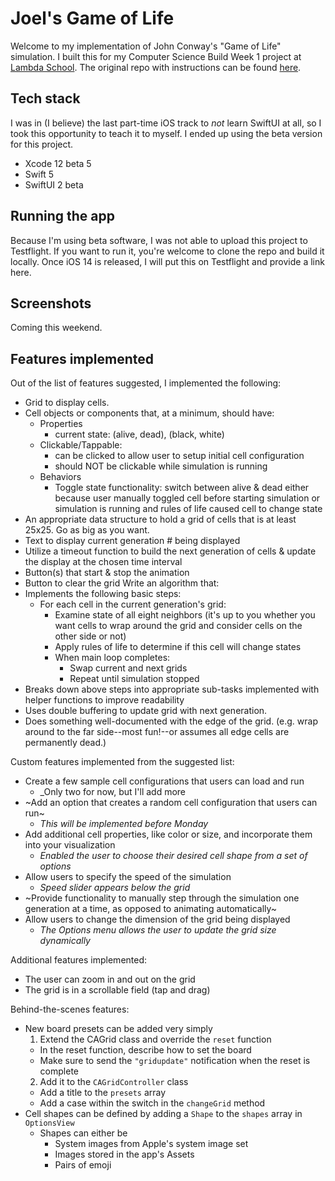 # Joel's Game of Life

Welcome to my implementation of John Conway's "Game of Life" simulation. I built this for my Computer Science Build Week 1 project at [Lambda School](https://www.lambdaschool.com). The original repo with instructions can be found [here](https://github.com/LambdaSchool/CS-Build-Week-1).

## Tech stack
I was in (I believe) the last part-time iOS track to *not* learn SwiftUI at all, so I took this opportunity to teach it to myself. I ended up using the beta version for this project.

* Xcode 12 beta 5
* Swift 5
* SwiftUI 2 beta

## Running the app
Because I'm using beta software, I was not able to upload this project to Testflight. If you want to run it, you're welcome to clone the repo and build it locally. Once iOS 14 is released, I will put this on Testflight and provide a link here.

## Screenshots
Coming this weekend.

## Features implemented
Out of the list of features suggested, I implemented the following:
* Grid to display cells.
* Cell objects or components that, at a minimum, should have:
  - Properties
    - current state: (alive, dead), (black, white)
  - Clickable/Tappable:
    - can be clicked to allow user to setup initial cell configuration
    - should NOT be clickable while simulation is running
  - Behaviors
    - Toggle state functionality: switch between alive & dead either because user manually toggled cell before starting simulation or simulation is running and rules of life caused cell to change state
* An appropriate data structure to hold a grid of cells that is at least 25x25. Go as big as you want.
* Text to display current generation # being displayed
* Utilize a timeout function to build the next generation of cells & update the display at the chosen time interval
* Button(s) that start & stop the animation
* Button to clear the grid
Write an algorithm that:
* Implements the following basic steps:
  - For each cell in the current generation's grid:
    - Examine state of all eight neighbors (it's up to you whether you want cells to wrap around the grid and consider cells on the other side or not)
    - Apply rules of life to determine if this cell will change states
    - When main loop completes:
      - Swap current and next grids
      - Repeat until simulation stopped
* Breaks down above steps into appropriate sub-tasks implemented with helper functions to improve readability
* Uses double buffering to update grid with next generation.
* Does something well-documented with the edge of the grid. (e.g. wrap around to the far side--most fun!--or assumes all edge cells are permanently dead.)

Custom features implemented from the suggested list:
* Create a few sample cell configurations that users can load and run
  - _Only two for now, but I'll add more
* ~Add an option that creates a random cell configuration that users can run~ 
  - _This will be implemented before Monday_
* Add additional cell properties, like color or size, and incorporate them into your visualization
  - _Enabled the user to choose their desired cell shape from a set of options_
* Allow users to specify the speed of the simulation
  - _Speed slider appears below the grid_
* ~Provide functionality to manually step through the simulation one generation at a time, as opposed to animating automatically~
* Allow users to change the dimension of the grid being displayed
  - _The Options menu allows the user to update the grid size dynamically_

Additional features implemented:
* The user can zoom in and out on the grid
* The grid is in a scrollable field (tap and drag)

Behind-the-scenes features:
* New board presets can be added very simply
  1. Extend the CAGrid class and override the `reset` function
    - In the reset function, describe how to set the board
    - Make sure to send the `"gridupdate"` notification when the reset is complete
  2. Add it to the `CAGridController` class
    - Add a title to the `presets` array
    - Add a case within the switch in the `changeGrid` method
* Cell shapes can be defined by adding a `Shape` to the `shapes` array in `OptionsView`
  - Shapes can either be
    - System images from Apple's system image set
    - Images stored in the app's Assets
    - Pairs of emoji
